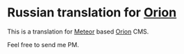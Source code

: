 # Russian translation for [Orion](https://github.com/orionjs/orion)

This is a translation for [Meteor](http://meteor.com) based [Orion](https://github.com/orionjs/orion) CMS.

Feel free to send me PM.
